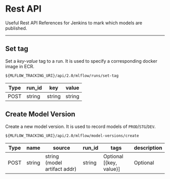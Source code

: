 # Rest API

Useful Rest API References for Jenkins to mark which models are published.

---

## Set tag

Set a *key-value* tag to a run.
It is used to specify a corresponding docker image in ECR.

```
${MLFLOW_TRACKING_URI}/api/2.0/mlflow/runs/set-tag
```

|Type|run_id|key|value|
|---|---|---|---|
|POST|string|string|string|

## Create Model Version

Create a new model version.
It is used to record models of `PROD`/`STG`/`DEV`.

```
${MLFLOW_TRACKING_URI}/api/2.0/mlflow/model-versions/create
```

|Type|name|source|run_id|tags|description|
|---|---|---|---|---|---|
|POST|string|string<br>(model artifact addr)|string|Optional<br>[{key, value}]|Optional|
